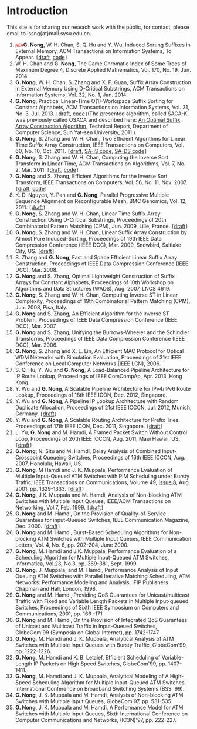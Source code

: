 # Introduction #
This site is for sharing our reseach work with the public, for contact, please email to issng{at}mail.sysu.edu.cn.
  1. <font color='red'><code>*NEW*</code></font>**G. Nong**, W. H. Chan, S. Q. Hu and Y. Wu, Induced Sorting Suffixes in External Memory, ACM Transactions on Information Systems, To Appear. `[`[draft](https://drive.google.com/file/d/0B1GYOUevYvUFNnJCdkVkSk1nREE/view?usp=sharing), [code](https://drive.google.com/file/d/0B1GYOUevYvUFZHROVlg5LWxCOUU/view?usp=sharing)`]`
  1. W. H. Chan and **G. Nong**, The Game Chromatic Index of Some Trees of Maximum Degree 4, Discrete Applied Mathematics, Vol. 170, No. 19, Jun. 2014.
  1. **G. Nong**, W. H. Chan, S. Zhang and X. F. Guan,  Suffix Array Construction in External Memory Using D-Critical Substrings, ACM Transactions on Information Systems, Vol. 32, No. 1, Jan. 2014.
  1. **G. Nong**, Practical Linear-Time O(1)-Workspace Suffix Sorting for Constant Alphabets, ACM Transactions on Information Systems, Vol. 31, No. 3, Jul. 2013. `[`[draft](http://ge-nong.googlecode.com/files/saca-k-tois.pdf), [code](http://ge-nong.googlecode.com/files/saca-k-tois-20130413.zip)`]`(The presented algorithm, called SACA-K, was previously called OSACA and described here: [An Optimal Suffix Array Construction Algorithm](http://ge-nong.googlecode.com/files/tr-osaca-nong.pdf), Technical Report, Department of Computer Science, Sun Yat-sen University, 2011.)
  1. **G. Nong**, S. Zhang and W. H. Chan, Two Efficient Algorithms for Linear Time Suffix Array Construction, IEEE Transactions on Computers, Vol. 60, No. 10, Oct. 2011. `[`[draft](http://ge-nong.googlecode.com/files/Two%20Efficient%20Algorithms%20for%20Linear%20Time%20Suffix%20Array%20Construction.pdf), [SA-IS code](http://ge-nong.googlecode.com/files/sa-is.zip), [SA-DS code](http://ge-nong.googlecode.com/files/sa-ds.zip)`]`
  1. **G. Nong**, S. Zhang and W. H. Chan, Computing the Inverse Sort Transform in Linear Time, ACM Transactions on Algorithms, Vol. 7, No. 2, Mar. 2011. `[`[draft](http://ge-nong.googlecode.com/files/Computing%20the%20Inverse%20Sort%20Transform%20in%20Linear%20Time.pdf), [code](http://ge-nong.googlecode.com/files/ist_alg.zip)`]`
  1. **G. Nong** and S. Zhang, Efficient Algorithms for the Inverse Sort Transform, IEEE Transactions on Computers, Vol. 56, No. 11, Nov. 2007. `[`[draft](http://ge-nong.googlecode.com/files/Efficient%20Algorithms%20for%20the%20Inverse%20Sort%20Transform.pdf), [code](http://ge-nong.googlecode.com/files/ist_alg.zip)`]`
  1. K. D. Nguyen, Y. Pan and **G. Nong**, Parallel Progressive Multiple Sequence Alignment on Reconfigurable Mesh, BMC Genomics, Vol. 12, 2011. `[`[draft](http://ge-nong.googlecode.com/files/Parallel%20Progressive%20Multiple%20Sequence%20Alignment%20on%20Reconfigurable%20Mesh.pdf)`]`
  1. **G. Nong**, S. Zhang and W. H. Chan, Linear Time Suffix Array Construction Using D-Critical Substrings, Proceedings of 20th Combinatorial Pattern Matching (CPM), Jun. 2009, Lille, France. `[`[draft](http://ge-nong.googlecode.com/files/Linear%20Time%20Suffix%20Array%20Construction%20Using%20D-Critical%20Substrings.pdf)`]`
  1. **G. Nong**, S. Zhang and W. H. Chan, Linear Suffix Array Construction by Almost Pure Induced-Sorting, Proceedings of 19th IEEE Data Compression Conference (IEEE DCC), Mar. 2009, Snowbird, Saltlake City, US. `[`[draft](http://ge-nong.googlecode.com/files/Linear%20Suffix%20Array%20Construction%20by%20Almost%20Pure%20Induced-Sorting.pdf)`]`
  1. S. Zhang and **G. Nong**, Fast and Space Efficient Linear Suffix Array Construction, Proceedings of IEEE Data Compression Conference (IEEE DCC), Mar. 2008.
  1. **G. Nong** and S. Zhang, Optimal Lightweight Construction of Suffix Arrays for Constant Alphabets, Proceedings of 10th Workshop on Algorithms and Data Structures (WADS), Aug. 2007, LNCS 4619.
  1. **G. Nong**, S. Zhang and W. H. Chan, Computing Inverse ST in Linear Complexity, Proceedings of 19th Combinatorial Pattern Matching (CPM), Jun. 2008, Pisa, Italy.
  1. **G. Nong** and S. Zhang, An Efficient Algorithm for the Inverse ST Problem, Proceedings of IEEE Data Compression Conference (IEEE DCC), Mar. 2007.
  1. **G. Nong** and S. Zhang, Unifying the Burrows-Wheeler and the Schindler Transforms, Proceedings of IEEE Data Compression Conference (IEEE DCC), Mar. 2006.
  1. **G. Nong**, S. Zhang and X. L. Lin, An Efficient MAC Protocol for Optical WDM Networks with Simulation Evaluation, Proceedings of 31st IEEE Conference on Local Computer Networks (IEEE LCN), 2006.
  1. S. Q. Hu, Y. Wu and **G. Nong**, A Load-Balanced Pipeline Architecture for IP Route Lookup, Proceedings of IEEE ComCompAp, Apr. 2013, Hong Kong.
  1. Y. Wu and **G. Nong**, A Scalable Pipeline Architecture for IPv4/IPv6 Route Lookup, Proceedings of 18th IEEE ICON, Dec. 2012, Singapore.
  1. Y. Wu and **G. Nong**, A Pipeline IP Lookup Architecture with Random Duplicate Allocation, Proceedings of 21st IEEE ICCCN, Jul. 2012, Munich, Germany. `[`[draft](http://ge-nong.googlecode.com/files/A%20Pipeline%20IP%20Lookup%20Architecture%20with%20Random%20Duplicate%20Allocation.pdf)`]`
  1. Y. Wu and **G. Nong**, A Scalable Routing Architecture for Prefix Tries, Proceedings of 17th IEEE ICON, Dec. 2011, Singapore. `[`[draft](http://ge-nong.googlecode.com/files/A%20Scalable%20Routing%20Architecture%20for%20Prefix%20Tries.pdf)`]`
  1. L. Yu, **G. Nong** and M. Hamdi, A Framed Packet Switch Without Control Loop, Proceedings of 20th IEEE ICCCN, Aug. 2011, Maui Hawaii, US. `[`[draft](http://ge-nong.googlecode.com/files/A%20Framed%20Packet%20Switch%20Without%20Control%20Loop.pdf)`]`
  1. **G. Nong**, N. Situ and M. Hamdi, Delay Analysis of Combined Input-Crosspoint Queueing Switches, Proceedings of 16th IEEE ICCCN, Aug. 2007, Honolulu, Hawaii, US.
  1. **G. Nong**, M Hamdi and J. K. Muppala, Performance Evaluation of Multiple Input-Queued ATM Switches with PIM Scheduling under Bursty Traffic, IEEE Transactions on Communications, Volume 49, [Issue 8](https://code.google.com/p/ge-nong/issues/detail?id=8), Aug. 2001, pp. 1329-1333. `[`[draft](http://ge-nong.googlecode.com/files/Performance%20Evaluation%20of%20Multiple%20Input-Queued%20ATM%20Switches%20with%20PIM%20Scheduling%20under%20Bursty%20Traffic.pdf)`]`
  1. **G. Nong**, J.K. Muppala and M. Hamdi, Analysis of Non-blocking ATM Switches with Multiple Input Queues, IEEE/ACM Transactions on Networking, Vol.7, Feb. 1999. `[`[draft](http://ge-nong.googlecode.com/files/Analysis%20of%20Non-blocking%20ATM%20Switches%20with%20Multiple%20Input%20Queues.pdf)`]`
  1. **G. Nong** and M. Hamdi, On the Provision of Quality-of-Service Guarantees for input-Queued Switches, IEEE Communication Magazine, Dec. 2000. `[`[draft](http://ge-nong.googlecode.com/files/On%20the%20Provision%20of%20Quality-of-Service%20Guarantees%20for%20input-Queued%20Switches.pdf)`]`
  1. **G. Nong** and M. Hamdi, Burst-Based Scheduling Algorithms for Non-blocking ATM Switches with Multiple Input Queues, IEEE Communication Letters, Vol. 4, No. 6, pp. 202-204, June 2000.
  1. **G. Nong**, M. Hamdi and J.K. Muppala, Performance Evaluation of a Scheduling Algorithm for Multiple Input-Queued ATM Switches, Informatica, Vol.23, No.3, pp. 369-381, Sept. 1999.
  1. **G. Nong**, J. Muppala, and M. Hamdi, Performance Analysis of Input Queuing ATM Switches with Parallel Iterative Matching Scheduling, ATM Networks: Performance Modeling and Analy­sis, IFIP Publishers Chapman and Hall, London, 1998.
  1. **G. Nong** and M. Hamdi, Providing QoS Guarantees for Unicast/multicast Traffic with Fixed and Variable Length Packets in Multiple Input-queued Switches, Proceedings of Sixth IEEE Symposium on Computers and Communications, 2001, pp. 166 -171
  1. **G. Nong** and M. Hamdi, On the Provision of Integrated QoS Guarantees of Unicast and Multicast Traffic in Input-Queued Switches, GlobeCom'99 (Symposia on Global Internet), pp. 1742-1747.
  1. **G. Nong**, M. Hamdi and J. K. Muppala, Analytical Analysis of ATM Switches with Multiple Input Queues with Bursty Traffic, GlobeCom'99, pp. 1222-1226.
  1. **G. Nong**, M. Hamdi and K. B. Letaief, Efficient Scheduling of Variable-Length IP Packets on High Speed Switches, GlobeCom'99, pp. 1407-1411.
  1. **G. Nong**, M. Hamdi and J. K. Muppala, Analytical Modeling of A High-Speed Scheduling Algorithm for Multiple Input-Queued ATM Switches, International Conference on Broadband Switching Systems (BSS '99).
  1. **G. Nong**, J. K. Muppala and M. Hamdi, Analysis of Non-blocking ATM Switches with Multiple Input Queues, GlobeCom'97, pp. 531-535.
  1. **G. Nong**, J. K. Muppala and M. Hamdi, A Performance Model for ATM Switches with Multiple Input Queues, Sixth International Conference on Computer Communications and Networks, (IC3N)'97, pp. 222-227.